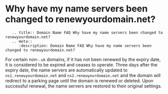# Why have my name servers been changed to renewyourdomain.net?

```eval_rst
   .. title:: Domain Name FAQ Why have my name servers been changed to renewyourdomain.net?
   .. meta::
      :description: Domain Name FAQ Why have my name servers been changed to renewyourdomain.net?
```

For certain non-`.uk` domains, if it has not been renewed by the expiry date, it is considered to be expired and ceases to operate. Three days after the expiry date, the name servers are automatically updated to `ns1.renewyourdomain.net` and `ns2.renewyourdomain.net` and the domain will redirect to a parking page until the domain is renewed or deleted. Upon successful renewal, the name servers are restored to their original settings.
